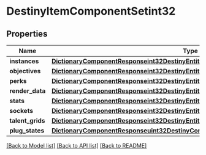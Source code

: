 # DestinyItemComponentSetint32

## Properties
Name | Type | Description | Notes
------------ | ------------- | ------------- | -------------
**instances** | [**DictionaryComponentResponseint32DestinyEntitiesItemsDestinyItemInstanceComponent**](DictionaryComponentResponseint32DestinyEntitiesItemsDestinyItemInstanceComponent.md) |  | [optional] 
**objectives** | [**DictionaryComponentResponseint32DestinyEntitiesItemsDestinyItemObjectivesComponent**](DictionaryComponentResponseint32DestinyEntitiesItemsDestinyItemObjectivesComponent.md) |  | [optional] 
**perks** | [**DictionaryComponentResponseint32DestinyEntitiesItemsDestinyItemPerksComponent**](DictionaryComponentResponseint32DestinyEntitiesItemsDestinyItemPerksComponent.md) |  | [optional] 
**render_data** | [**DictionaryComponentResponseint32DestinyEntitiesItemsDestinyItemRenderComponent**](DictionaryComponentResponseint32DestinyEntitiesItemsDestinyItemRenderComponent.md) |  | [optional] 
**stats** | [**DictionaryComponentResponseint32DestinyEntitiesItemsDestinyItemStatsComponent**](DictionaryComponentResponseint32DestinyEntitiesItemsDestinyItemStatsComponent.md) |  | [optional] 
**sockets** | [**DictionaryComponentResponseint32DestinyEntitiesItemsDestinyItemSocketsComponent**](DictionaryComponentResponseint32DestinyEntitiesItemsDestinyItemSocketsComponent.md) |  | [optional] 
**talent_grids** | [**DictionaryComponentResponseint32DestinyEntitiesItemsDestinyItemTalentGridComponent**](DictionaryComponentResponseint32DestinyEntitiesItemsDestinyItemTalentGridComponent.md) |  | [optional] 
**plug_states** | [**DictionaryComponentResponseuint32DestinyComponentsItemsDestinyItemPlugComponent**](DictionaryComponentResponseuint32DestinyComponentsItemsDestinyItemPlugComponent.md) |  | [optional] 

[[Back to Model list]](../README.md#documentation-for-models) [[Back to API list]](../README.md#documentation-for-api-endpoints) [[Back to README]](../README.md)


